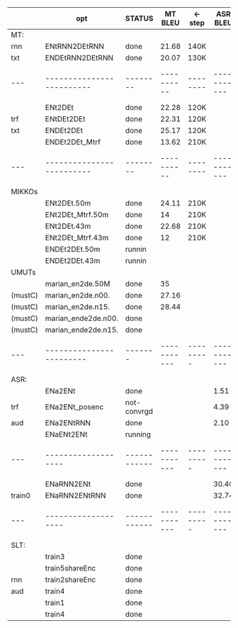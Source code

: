 
|     |     opt                 | STATUS | MT BLEU  | <-step | ASR BLEU  | <-step  | SLT BLEU  | <-step  |  train_logNAME.err                      |
|-----|-------------------------|--------|----------|--------|-----------|---------|-----------|---------|-----------------------------------------|
|  MT:|
| rnn |   ENtRNN2DEtRNN         |  done  |    21.68 |   140K |           |         |           |         |  rnn_ent2det_1584239.err                |
| txt |   ENDEtRNN2DEtRNN       |  done  |    20.07 |   130K |           |         |           |         |  rnn_ent2det_1584234.err                |
| --- |-------------------------|--------|----------|--------|-----------|---------|-----------|---------|-----------------------------------------|
|     |   ENt2DEt               |  done  |    22.28 |   120K |           |         |           |         |  trf_ent2det_1383686.err                |
| trf |   ENtDEt2DEt            |  done  |    22.31 |   120K |           |         |           |         |  trf_entdet2det_1415543.err             |
| txt |   ENDEt2DEt             |  done  |    25.17 |   120K |           |         |           |         |  trf_endet2det_1415546.err              |
|     |   ENDEt2DEt_Mtrf        |  done  |    13.62 |   210K |           |         |           |         |  trfM_endet2det_{1437364,1456588}.err   |
| --- |-------------------------|--------|----------|--------|-----------|---------|-----------|---------|-----------------------------------------|
|  MIKKOs
|     |   ENt2DEt.50m           | done  |    24.11  |  210K  |           |         |           |         |                                         |
|     |   ENt2DEt_Mtrf.50m      | done  |    14     |  210K  |           |         |           |         |                                         |
|     |   ENt2DEt.43m           | done  |    22.68  |  210K  |           |         |           |         |                                         | 
|     |   ENt2DEt_Mtrf.43m      | done  |    12     |  210K  |           |         |           |         |                                         |
|     |   ENDEt2DEt.50m         |runnin |           |        |           |         |           |         |                                         |
|     |   ENDEt2DEt.43m         |runnin |           |        |           |         |           |         |                                         |
|  UMUTs 
|     |   marian_en2de.50M     | done  |   35      |         |           |         |           |         |                                         |
|(mustC)|   marian_en2de.n00.  | done  |   27.16   |         |           |         |           |         |                                         |
|(mustC)|   marian_en2de.n15.  | done  |   28.44   |         |           |         |           |         |                                         |
|(mustC)|   marian_ende2de.n00.| done  |           |         |           |         |           |         |                                         |
|(mustC)|   marian_ende2de.n15.| done  |           |         |           |         |           |         |                                         |
| --- |------------------------|-------|-----------|---------|-----------|---------|-----------|---------|-----------------------------------------|
| ASR:|
|     |   ENa2ENt         |   done     |           |         |    1.51   | 130K    |           |         |  trf_ena2det_1533364.err                |
| trf |   ENa2ENt_posenc  | not-convrgd|           |         |    4.39   | 150K    |           |         |  trf_ena2entPE_1603257.err              |
| aud |   ENa2ENtRNN      |   done     |           |         |    2.10   | 150K    |           |         |  trfrnn_ena2det_1603275.err             |
|     |   ENaENt2ENt      | running    |           |         |           |         |           |         |  trf_enaent2ent_1612343.err             |
| --- |-------------------|------------|-----------|---------|-----------|---------|-----------|---------|-----------------------------------------|
|     |   ENaRNN2ENt      |   done     |           |         |   30.40   | 170K    |           |         |  rnntrf_ena2det_1545021.err             |
|train0| ENaRNN2ENtRNN    |   done     |           |         |   32.74   | 150K    |           |         |  err_train_358994                       |
| --- |-------------------|------------|-----------|---------|-----------|---------|-----------|---------|-----------------------------------------|
| SLT:|                   |            |           |         |           |         |           |         |                                         |
|     |   train3          |   done     |           |         |           |         |   5.00    |   380K  |  err_train_                             |
|     |   train5shareEnc  |   done     |           |         |           |         |   4.94    |   250K  |  err_train_                             |
| rnn |   train2shareEnc  |   done     |           |         |           |         |   4.84    |   250K  |  err_train_                             |
| aud |   train4          |   done     |           |         |           |         |   4.50    |   300K  |  err_train_                             |
|     |   train1          |   done     |           |         |           |         |   4.30    |   190K  |  err_train_                             |
|     |   train4          |   done     |           |         |           |         |   3.62    |   190K  |  err_train_                             |




